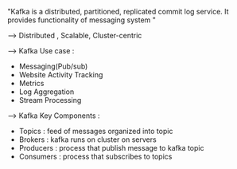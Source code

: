 
"Kafka is a distributed, partitioned, replicated commit log service. It provides functionality of messaging system  "

--> Distributed , Scalable, Cluster-centric

--> Kafka Use case :
* Messaging(Pub/sub)
* Website Activity Tracking
* Metrics
* Log Aggregation
* Stream Processing

--> Kafka Key Components :

* Topics : feed of messages organized into topic 
* Brokers : kafka runs on cluster on servers
* Producers : process that publish message to kafka topic
* Consumers : process that subscribes to topics 